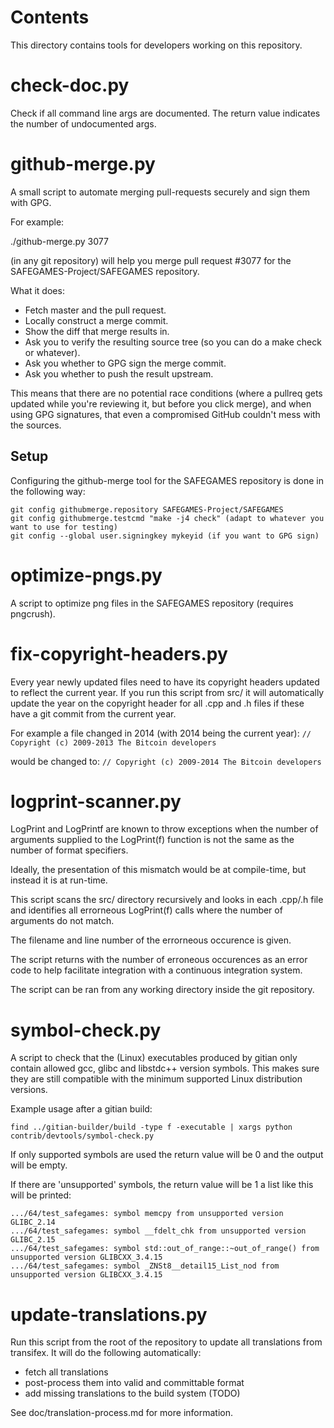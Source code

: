 Contents
===========
This directory contains tools for developers working on this repository.

check-doc.py
============

Check if all command line args are documented. The return value indicates the
number of undocumented args.

github-merge.py
===============

A small script to automate merging pull-requests securely and sign them with GPG.

For example:

  ./github-merge.py 3077

(in any git repository) will help you merge pull request #3077 for the
SAFEGAMES-Project/SAFEGAMES repository.

What it does:
* Fetch master and the pull request.
* Locally construct a merge commit.
* Show the diff that merge results in.
* Ask you to verify the resulting source tree (so you can do a make
check or whatever).
* Ask you whether to GPG sign the merge commit.
* Ask you whether to push the result upstream.

This means that there are no potential race conditions (where a
pullreq gets updated while you're reviewing it, but before you click
merge), and when using GPG signatures, that even a compromised GitHub
couldn't mess with the sources.

Setup
---------
Configuring the github-merge tool for the SAFEGAMES repository is done in the following way:

    git config githubmerge.repository SAFEGAMES-Project/SAFEGAMES
    git config githubmerge.testcmd "make -j4 check" (adapt to whatever you want to use for testing)
    git config --global user.signingkey mykeyid (if you want to GPG sign)

optimize-pngs.py
================

A script to optimize png files in the SAFEGAMES
repository (requires pngcrush).

fix-copyright-headers.py
===========================

Every year newly updated files need to have its copyright headers updated to reflect the current year.
If you run this script from src/ it will automatically update the year on the copyright header for all
.cpp and .h files if these have a git commit from the current year.

For example a file changed in 2014 (with 2014 being the current year):
```// Copyright (c) 2009-2013 The Bitcoin developers```

would be changed to:
```// Copyright (c) 2009-2014 The Bitcoin developers```

logprint-scanner.py
===================
LogPrint and LogPrintf are known to throw exceptions when the number of arguments supplied to the
LogPrint(f) function is not the same as the number of format specifiers.

Ideally, the presentation of this mismatch would be at compile-time, but instead it is at run-time.

This script scans the src/ directory recursively and looks in each .cpp/.h file and identifies all
errorneous LogPrint(f) calls where the number of arguments do not match.

The filename and line number of the errorneous occurence is given.

The script returns with the number of erroneous occurences as an error code to help facilitate
integration with a continuous integration system.

The script can be ran from any working directory inside the git repository.

symbol-check.py
===============

A script to check that the (Linux) executables produced by gitian only contain
allowed gcc, glibc and libstdc++ version symbols. This makes sure they are
still compatible with the minimum supported Linux distribution versions.

Example usage after a gitian build:

    find ../gitian-builder/build -type f -executable | xargs python contrib/devtools/symbol-check.py

If only supported symbols are used the return value will be 0 and the output will be empty.

If there are 'unsupported' symbols, the return value will be 1 a list like this will be printed:

    .../64/test_safegames: symbol memcpy from unsupported version GLIBC_2.14
    .../64/test_safegames: symbol __fdelt_chk from unsupported version GLIBC_2.15
    .../64/test_safegames: symbol std::out_of_range::~out_of_range() from unsupported version GLIBCXX_3.4.15
    .../64/test_safegames: symbol _ZNSt8__detail15_List_nod from unsupported version GLIBCXX_3.4.15

update-translations.py
======================

Run this script from the root of the repository to update all translations from transifex.
It will do the following automatically:

- fetch all translations
- post-process them into valid and committable format
- add missing translations to the build system (TODO)

See doc/translation-process.md for more information.
